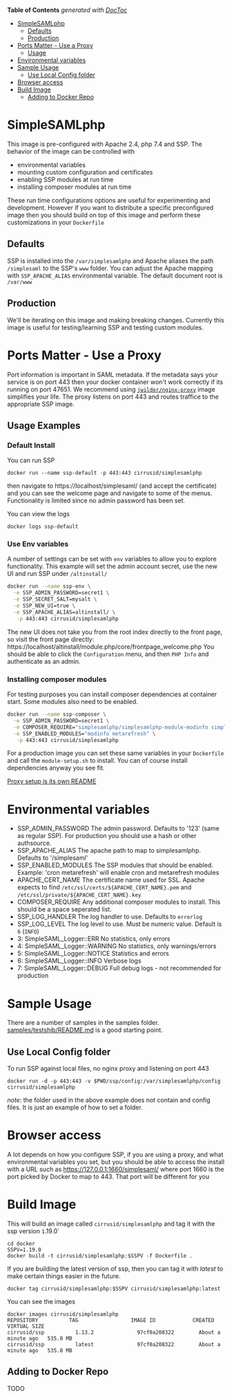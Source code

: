 <!-- START doctoc generated TOC please keep comment here to allow auto update -->
<!-- DON'T EDIT THIS SECTION, INSTEAD RE-RUN doctoc TO UPDATE -->
**Table of Contents**  *generated with [DocToc](https://github.com/thlorenz/doctoc)*

- [SimpleSAMLphp](#simplesamlphp)
  - [Defaults](#defaults)
  - [Production](#production)
- [Ports Matter - Use a Proxy](#ports-matter---use-a-proxy)
  - [Usage](#usage)
- [Environmental variables](#environmental-variables)
- [Sample Usage](#sample-usage)
  - [Use Local Config folder](#use-local-config-folder)
- [Browser access](#browser-access)
- [Build Image](#build-image)
  - [Adding to Docker Repo](#adding-to-docker-repo)

<!-- END doctoc generated TOC please keep comment here to allow auto update -->

# SimpleSAMLphp

This image is pre-configured with Apache 2.4, php 7.4 and SSP.
The behavior of the image can be controlled with 
 * environmental variables
 * mounting custom configuration and certificates
 * enabling SSP modules at run time
 * installing composer modules at run time

These run time configurations options are useful for experimenting and
development. However if you want to distribute a specific
preconfigured image then you should build on top of this image and
perform these customizations in your `Dockerfile`


## Defaults

SSP is installed into the `/var/simplesamlphp` and Apache aliases the
path `/simplesaml` to the SSP's `www` folder. You can adjust the
Apache mapping with `SSP_APACHE_ALIAS` environmental variable. The
default document root is `/var/www`

## Production

We'll be iterating on this image and making breaking changes. Currently this image is useful for testing/learning SSP and testing custom modules.

# Ports Matter - Use a Proxy

Port information is important in SAML metadata. If the metadata says your service is on port 443 then your docker container won't work correctly if its running on port 47651. We recommend using [`jwilder/nginx-proxy`](https://hub.docker.com/r/jwilder/nginx-proxy/) image simplifies your life. The proxy listens on port 443 and routes traffice to the appropriate SSP image.

## Usage Examples

### Default Install

You can run SSP

    docker run --name ssp-default -p 443:443 cirrusid/simplesamlphp

then navigate to https://localhost/simplesaml/ (and accept the certificate) and you can
see the welcome page and navigate to some of the menus. Functionality is limited since
no admin password has been set.

You can view the logs

    docker logs ssp-default

### Use Env variables

A number of settings can be set with `env` variables to allow you to explore functionality.
This example will set the admin account secret, use the new UI and run SSP under `/altinstall/`

```bash
docker run --name ssp-env \
  -e SSP_ADMIN_PASSWORD=secret1 \
  -e SSP_SECRET_SALT=mysalt \
  -e SSP_NEW_UI=true \
  -e SSP_APACHE_ALIAS=altinstall/ \
   -p 443:443 cirrusid/simplesamlphp
```

The new UI does not take you from the root index directly to the front page, so visit the front page
directly: https://localhost/altinstall/module.php/core/frontpage_welcome.php  You should be able to
click the `Configuration` menu, and then `PHP Info` and authenticate as an admin.

### Installing composer modules

For testing purposes you can install composer dependencies at container start. Some modules also need to be enabled.

```bash
docker run --name ssp-composer \
  -e SSP_ADMIN_PASSWORD=secret1 \
  -e COMPOSER_REQUIRE="simplesamlphp/simplesamlphp-module-modinfo simplesamlphp/simplesamlphp-module-metarefresh:v1.0.0" \
  -e SSP_ENABLED_MODULES="modinfo metarefresh" \
   -p 443:443 cirrusid/simplesamlphp
```

For a production image you can set these same variables in your `Dockerfile` and call the `module-setup.sh` to install.
You can of course install dependencies anyway you see fit.


[Proxy setup is its own README](nginx-proxy/README.md)



# Environmental variables

 * SSP_ADMIN_PASSWORD The admin password. Defaults to '123' (same as regular SSP). For production you should use a hash or other authsource.
 * SSP_APACHE_ALIAS The apache path to map to simplesamlphp. Defaults to '/simplesaml'
 * SSP_ENABLED_MODULES The SSP modules that should be enabled. Example: 'cron metarefresh' will enable cron and metarefresh modules
 * APACHE_CERT_NAME The certificate name used for SSL. Apache expects to find `/etc/ssl/certs/${APACHE_CERT_NAME}.pem` and `/etc/ssl/private/${APACHE_CERT_NAME}.key`
 * COMPOSER_REQUIRE Any additional composer modules to install. This should be a space seperated list.
 * SSP_LOG_HANDLER The log handler to use. Defaults to `errorlog`
 * SSP_LOG_LEVEL The log level to use. Must be numeric value. Default is `6` (`INFO`)
  * 3: SimpleSAML_Logger::ERR          No statistics, only errors
  * 4: SimpleSAML_Logger::WARNING      No statistics, only warnings/errors
  * 5: SimpleSAML_Logger::NOTICE       Statistics and errors
  * 6: SimpleSAML_Logger::INFO         Verbose logs
  * 7: SimpleSAML_Logger::DEBUG        Full debug logs - not recommended for production

# Sample Usage

There are a number of samples in the samples folder. [samples/testshib/README.md](testshib) is a good starting point.

## Use Local Config folder

To run SSP against local files, no nginx proxy and listening on port 443

    docker run -d -p 443:443 -v $PWD/ssp/config:/var/simplesamlphp/config cirrusid/simplesamlphp

*note*: the folder used in the above example does not contain and config files. It is just an example of how to set a folder.

# Browser access

A lot depends on how you configure SSP, if you are using a proxy, and
what environmental variables you set, but you should be able to access
the install with a URL such as https://127.0.0.1:1660/simplesaml/
where port 1660 is the port picked by Docker to map to 443. That port will be different for you

# Build Image

This will build an image called `cirrusid/simplesamlphp` and tag it with the ssp version `1`.19.0`

    cd docker
    SSPV=1.19.0
    docker build -t cirrusid/simplesamlphp:$SSPV -f Dockerfile .

If you are building the latest version of ssp, then you can tag it with *latest* to make certain things easier in the future.

    docker tag cirrusid/simplesamlphp:$SSPV cirrusid/simplesamlphp:latest

You can see the images

```
docker images cirrusid/simplesamlphp
REPOSITORY          TAG                 IMAGE ID            CREATED              VIRTUAL SIZE
cirrusid/ssp          1.13.2              97cf0a208322        About a minute ago   535.8 MB
cirrusid/ssp          latest              97cf0a208322        About a minute ago   535.8 MB
```

## Adding to Docker Repo

TODO
